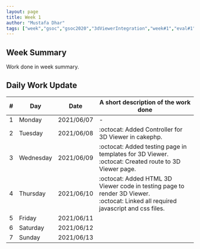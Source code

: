 ```yaml
---
layout: page
title: Week 1
author: "Mustafa Dhar"
tags: ["week","gsoc","gsoc2020","3dViewerIntegration","week#1","eval#1"]
---
```


## Week Summary

 
Work done in week summary.

## Daily Work Update

|\#|Day|Date|A short description of the work done|  
|---	|---	|---	|---	|  
|1   	| Monday 	|   2021/06/07	| - |  
|2   	| Tuesday  	|   2021/06/08	| :octocat: Added Controller for 3D Viewer in cakephp.	|  
|3   	| Wednesday  	|  2021/06/09 	| :octocat: Added testing page in templates for 3D Viewer. <br> :octocat: Created route to 3D Viewer page. |  
|4   	| Thursday  	|   2021/06/10	| :octocat: Added HTML 3D Viewer code in testing page to render 3D Viewer. <br> :octocat: Linked all required javascript and css files.  |  
|5   	| Friday  	|   2021/06/11	|  |  
|6   	| Saturday  	|   2021/06/12	| 	|  
|7   	| Sunday  	|   2021/06/13	|  |  
